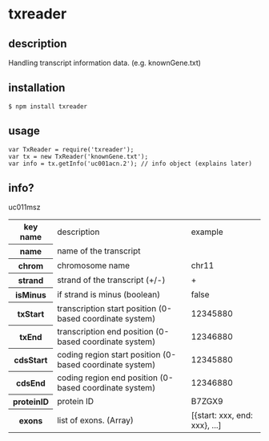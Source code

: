txreader
=========

description
------------
Handling transcript information data.
(e.g. knownGene.txt)

installation
-------------

    $ npm install txreader

usage
------
    var TxReader = require('txreader');
    var tx = new TxReader('knownGene.txt');
    var info = tx.getInfo('uc001acn.2'); // info object (explains later)

info?
------

<table>
<tr><th>key name</th>
<td>description</td>
<td>example</td></tr>

<tr><th>name</th>
<td>name of the transcript</td>
<td></td>uc011msz</tr>

<tr><th>chrom</th>
<td>chromosome name</td>
<td>chr11</td></tr>

<tr><th>strand</th>
<td>strand of the transcript (+/-)</td>
<td>+</td></tr>

<tr><th>isMinus</th>
<td>if strand is minus (boolean)</td>
<td>false</td></tr>

<tr><th>txStart</th>
<td>transcription start position (0-based coordinate system)</td>
<td>12345880</td></tr>

<tr><th>txEnd</th>
<td>transcription end position (0-based coordinate system)</td>
<td>12346880</td></tr>

<tr><th>cdsStart</th>
<td>coding region start position (0-based coordinate system)</td>
<td>12345880</td></tr>

<tr><th>cdsEnd</th>
<td>coding region end position (0-based coordinate system)</td>
<td>12346880</td></tr>

<!--
<tr><th>exonCount</th>
<td>the number of exons</td>
<td>5</td></tr>

<tr><th>exonStarts</th>
<td>exon start positions (0-based) (Array)</td>
<td>[1234, 2345]</td></tr>

<tr><th>exonEnds</th>
<td>exon end positions (0-based) (Array)</td>
<td>[1245, 3456]</td></tr>
-->

<tr><th>proteinID</th>
<td>protein ID</td>
<td>B7ZGX9</td></tr>

<tr><th>exons</th>
<td>list of exons. (Array)</td>
<td>[{start: xxx, end: xxx}, ...]</td></tr>
</table>
